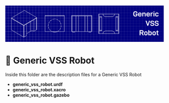 ![Capa](../docs/banner_urdf.png)

# 📏 Generic VSS Robot

Inside this folder are the description files for a Generic VSS Robot

- **generic_vss_robot.urdf**
- **generic_vss_robot.xacro**
- **generic_vss_robot.gazebo**
